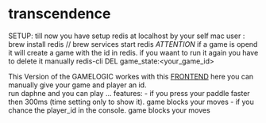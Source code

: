 # transcendence

SETUP: till now you have setup redis at  localhost by your self 
mac user : brew install redis // brew services start redis
*ATTENTION* 
	if a game is opend it will create a game with the id in redis. if you waant to run it again you have to delete it manually 
	redis-cli DEL game_state:<your_game_id>


 
This Version of the GAMELOGIC workes with this [FRONTEND](./src/frontend/pong_test.html)
here you can manually give your game and player an id.   
run daphne and you can play ... 
features:
	- if you press your paddle faster then 300ms (time setting only to show it). game blocks your moves
	- if you chance the player_id in the console.  game blocks your moves 
